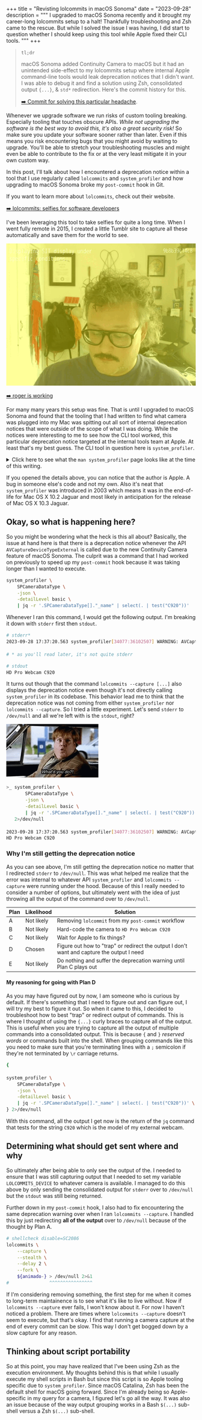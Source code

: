 +++
title = "Revisting lolcommits in macOS Sonoma"
date = "2023-09-28"
description = """
I upgraded to macOS Sonoma recently and it brought my career-long lolcommits
setup to a halt! Thankfully troubleshooting and Zsh came to the rescue. But
while I solved the issue I was having, I did start to question whether I should
keep using this tool while Apple fixed their CLI tools.
"""
+++

> `tl;dr`
>
> macOS Sonoma added Continuity Camera to macOS but it had an unintended
> side-effect to my lolcommits setup where internal Apple command-line tools
> would leak deprecation notices that I didn't want. I was able to debug it and
> find a solution using Zsh, consolidated output `{...}`, & `std*` redirection.
> Here's the commit history for this.
>
> [➡️  Commit for solving this particular headache](https://git.sr.ht/~rogeruiz/.files/commit/fbd4fadecc2b3de101829e7109ecab5f5f5ecc05).

Whenever we upgrade software we run risks of custom tooling breaking. Especially
tooling that touches obscure APIs. _While not upgrading the software is the best
way to avoid this, it's also a great security risk!_ So make sure you update your
software sooner rather than later. Even if this means you risk encountering bugs
that you might avoid by waiting to upgrade. You'll be able to stretch your
troubleshooting muscles and might even be able to contribute to the fix or at
the very least mitigate it in your own custom way.

In this post, I'll talk about how I encountered a deprecation notice within a
tool that I use regularly called `lolcommits` and `system_profiler` and how
upgrading to macOS Sonoma broke my `post-commit` hook in Git.

If you want to learn more about `lolcommits`, check out their website.

[➡️  lolcommits: selfies for software developers](https://lolcommits.github.io)

I've been leveraging this tool to take selfies for quite a long time. When I
went fully remote in 2015, I created a little Tumblr site to capture all these
automatically and save them for the world to see.

<img class="w-96 float-right ml-10" alt="An animated Gif of the author committing code." src="./images/tumblr_040a79e140cf9c7e91c9ea5fbf0c8f4d_96b3ad3a_640.gif" />

[➡️  roger is working](https://lol.rogeruiz.com/)

For many many years this setup was fine. That is until I upgraded to macOS
Sonoma and found that the tooling that I had written to find what camera was
plugged into my Mac was spitting out all sort of internal deprecation notices
that were outside of the scope of what I was doing. While the notices were
interesting to me to see how the CLI tool worked, this particular deprecation
notice targeted at the internal tools team at Apple. At least that's my best
guess. The CLI tool in question here is `system_profiler`.

<details>
<summary>Click here to see what the <code>man system_profiler</code> page looks like at the time of
this writing.</summary>

```
SYSTEM_PROFILER(8)                                  System Manager's Manual                                  SYSTEM_PROFILER(8)

NAME
     system_profiler – reports system hardware and software configuration.

SYNOPSIS
     system_profiler [-usage]
     system_profiler [-listDataTypes]
     system_profiler [-xml] dataType1 ... dataTypeN
     system_profiler [-xml] [-detailLevel level]
     system_profiler [-json] dataType1 ... dataTypeN
     system_profiler [-json] [-detailLevel level]

DESCRIPTION
     system_profiler reports on the hardware and software configuration of the system.  It can generate plain text reports or
     XML reports which can be opened with System Information.app, or JSON reports

     Progress and error messages are printed to stderr while actual report data is printed to stdout.  Redirect stderr to
     /dev/null to suppress progress and error messages.

     The following options are available:

     -xml                Generates a report in XML format.  If the XML report is redirected to a file with a ".spx" suffix that
                         file can be opened with System Information.app.

     -json               Generates a report in JSON format.

     -listDataTypes      Lists the available datatypes.

     -detailLevel level  Specifies the level of detail for the report:

                         mini          report with no personal information

                         basic         basic hardware and network information

                         full          all available information

     -timeout            Specifies the maximum time to wait in seconds for results.  If some information is not available
                         within the specified time limit then an incomplete or partial report will be generated.  The default
                         timeout is 180 seconds.  Specifying a timeout of 0 means no timeout.

     -usage              Prints usage info and examples.

EXAMPLES
     system_profiler
       Generates a text report with the standard detail level.

     system_profiler -detailLevel mini
       Generates a short report containing no personal information.

     system_profiler -listDataTypes
       Shows a list of the available data types.

     system_profiler SPSoftwareDataType SPNetworkDataType
       Generates a text report containing only software and network data.

     system_profiler -xml > MyReport.spx
       Creates a XML file which can be opened by System Profiler.app

AUTHORS
     Apple Inc.

Darwin                                                   June 30, 2003                                                   Darwin
```
</details>

If you opened the details above, you can notice that the author is Apple. A bug
in someone else's code and not my own. Also it's neat that `system_profiler` was
introduced in 2003 which means it was in the end-of-life for Mac OS X 10.2
Jaguar and most likely in anticipation for the release of Mac OS X 10.3 Jaguar.

## Okay, so what is happening here?

So you might be wondering what the heck is this all about? Basically, the issue
at hand here is that there is a deprecation notice whenever the API
`AVCaptureDeviceTypeExternal` is called due to the new Continuity Camera feature
of macOS Sonoma. The culprit was a command that I had worked on previously to
speed up my `post-commit` hook because it was taking longer than I wanted to
execute.

```sh
system_profiler \
    SPCameraDataType \
    -json \
    -detailLevel basic \
    | jq -r '.SPCameraDataType[]."_name" | select(. | test("C920"))'
```

Whenever I ran this command, I would get the following output. I'm breaking it
down with `stderr` first then `stdout`.

```sh
# stderr*
2023-09-28 17:37:20.563 system_profiler[34077:36102507] WARNING: AVCaptureDeviceTypeExternal is deprecated for Continuity Cameras. Please use AVCaptureDeviceTypeContinuityCamera and add NSCameraUseContinuityCameraDeviceType to your Info.plist.

# * as you'll read later, it's not quite stderr
```

```sh
# stdout
HD Pro Webcam C920
```

It turns out though that the command `lolcommits --capture [...]` also displays
the deprecation notice even though it's not directly calling `system_profiler`
in its codebase. This behavior lead me to think that the deprecation notice was
not coming from either `system_profiler` nor `lolcommits --capture`. So I tried
a little experiment. Let's send `stderr` to `/dev/null` and all we're left with
is the `stdout`, right?

<img class="md:w-auto md:float-right md:ml-10" src="./images/whatd-you-do.gif" alt="What'd you do? meme" />

```sh
>_ system_profiler \
       SPCameraDataType \
       -json \
       -detailLevel basic \
       | jq -r '.SPCameraDataType[]."_name" | select(. | test("C920"))' \
   2>/dev/null

2023-09-28 17:37:20.563 system_profiler[34077:36102507] WARNING: AVCaptureDeviceTypeExternal is deprecated for Continuity Cameras. Please use AVCaptureDeviceTypeContinuityCamera and add NSCameraUseContinuityCameraDeviceType to your Info.plist.
HD Pro Webcam C920
```

### Why I'm still getting the deprecation notice

As you can see above, I'm still getting the deprecation notice no matter that I
redirected `stderr` to `/dev/null`. This was what helped me realize that the
error was internal to whatever API `system_profiler` and `lolcommits --capture`
were running under the hood. Because of this I really needed to consider a
number of options, but ultimately went with the idea of just throwing all the
output of the command over to `/dev/null`.

| Plan | Likelihood | Solution |
| ---- | ---------- | -------- |
| A | Not likely | Removing `lolcommit` from my `post-commit` workflow |
| B | Not likely | Hard-code the camera to `HD Pro Webcam C920` |
| C | Not likely | Wait for Apple to fix things? |
| D | Chosen | Figure out how to "trap" or redirect the output I don't want and capture the output I need |
| E | Not likely | Do nothing and suffer the deprecation warning until Plan C plays out |

#### My reasoning for going with Plan D

As you may have figured out by now, I am someone who is curious by default. If
there's something that I need to figure out and can figure out, I will try my
best to figure it out. So when it came to this, I decided to troubleshoot how to
best "trap" or redirect output of commands. This is where I thought of using the
`{...}` curly braces to capture all of the output. This is useful when you are
trying to capture all the output of multiple commands into a consolidated
output. This is because `{` and `}` _reserved words_ or commands built into the
shell. When grouping commands like this you need to make sure that you're
terminating lines with a `;` semicolon if they're not terminated by `\r`
carriage returns.

```sh
{

system_profiler \
    SPCameraDataType \
    -json \
    -detailLevel basic \
    | jq -r '.SPCameraDataType[]."_name" | select(. | test("C920"))' \
} 2>/dev/null
```

With this command, all the output I get now is the return of the `jq` command
that tests for the string `C920` which is the model of my external webcam.

## Determining what should get sent where and why

So ultimately after being able to only see the output of the. I needed
to ensure that I was still capturing output that I needed to set my variable
`LOLCOMMITS_DEVICE` to whatever camera is available. I managed to do this above
by only sending the consolidated output for `stderr` over to `/dev/null` but the
`stdout` was still being returned.

Further down in my `post-commit` hook, I also had to fix encountering the same
deprecation warning over when I ran `lolcommits --capture`. I handled this by
just redirecting **all of the output** over to `/dev/null` because of the
thought by Plan A.

```sh
# shellcheck disable=SC2086
lolcommits \
    --capture \
    --stealth \
    --delay 2 \
    --fork \
    ${animado-} > /dev/null 2>&1
#               ^^^^^^^^^^^^^^^^
```

If I'm considering removing something, the first step for me
when it comes to long-term maintainence is to see what it's like to live
without. Now if `lolcommits --capture` ever fails, I won't know about it. For
now I haven't noticed a problem. There are times where `lolcommits --capture`
doesn't seem to execute, but that's okay. I find that running a camera capture
at the end of every commit can be slow. This way I don't get bogged down by a
slow capture for any reason.

## Thinking about script portability

So at this point, you may have realized that I've been using Zsh as the
execution environment. My thoughts behind this is that while I usually execute
my shell scripts in Bash but since this script is so Apple tooling specific due
to `system_profiler`. Since macOS Catalina, Zsh has been the default shell for
macOS going forward. Since I'm already being so Apple-specific in my query for a
camera, I figured let's go all the way. It was also an issue because of the way
output grouping works in a Bash `$(...)` sub-shell versus a Zsh `$(...)`
sub-shell.
